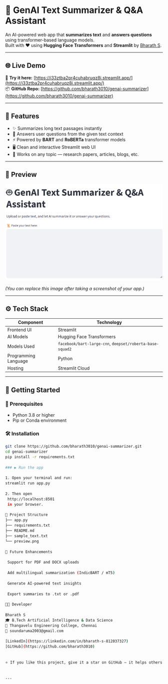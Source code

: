 # 🤖 GenAI Text Summarizer & Q&A Assistant

An AI-powered web app that **summarizes text** and **answers questions** using transformer-based language models.  
Built with ❤️ using **Hugging Face Transformers** and **Streamlit** by [Bharath S](https://github.com/bharath3010).

---

## 🌐 Live Demo

🚀 **Try it here:** [https://i33ztba2pr4cuhabruqz8i.streamlit.app/](https://i33ztba2pr4cuhabruqz8i.streamlit.app/)  
📦 **GitHub Repo:** [https://github.com/bharath3010/genai-summarizer](https://github.com/bharath3010/genai-summarizer)

---

## 🧠 Features

- ✨ Summarizes long text passages instantly  
- 💬 Answers user questions from the given text context  
- ⚡ Powered by **BART** and **RoBERTa** transformer models  
- 🖥️ Clean and interactive Streamlit web UI  
- 📄 Works on any topic — research papers, articles, blogs, etc.

---

## 📸 Preview

![App Screenshot](https://raw.githubusercontent.com/bharath3010/genai-summarizer/main/preview.png)

*(You can replace this image after taking a screenshot of your app.)*

---

## ⚙️ Tech Stack

| Component | Technology |
|------------|-------------|
| Frontend UI | Streamlit |
| AI Models | Hugging Face Transformers |
| Models Used | `facebook/bart-large-cnn`, `deepset/roberta-base-squad2` |
| Programming Language | Python |
| Hosting | Streamlit Cloud |

---

## 🚀 Getting Started

### 🧩 Prerequisites
- Python 3.8 or higher  
- Pip or Conda environment

### 🛠️ Installation
```bash
git clone https://github.com/bharath3010/genai-summarizer.git
cd genai-summarizer
pip install -r requirements.txt

### ▶️ Run the app

1. Open your terminal and run:
streamlit run app.py

2. Then open
 http://localhost:8501
 in your browser.

📂 Project Structure
├── app.py
├── requirements.txt
├── README.md
├── sample_text.txt
└── preview.png

🔮 Future Enhancements

 Support for PDF and DOCX uploads

 Add multilingual summarization (IndicBART / mT5)

 Generate AI-powered text insights

 Export summaries to .txt or .pdf

👨‍💻 Developer

Bharath S
🎓 B.Tech Artificial Intelligence & Data Science
📍 Thangavelu Engineering College, Chennai
📧 soundaruma2003@gmail.com

[LinkedIn](https://linkedin.com/in/bharath-s-812037327)  
[GitHub](https://github.com/bharath3010)


⭐ If you like this project, give it a star on GitHub — it helps others find it!


---

